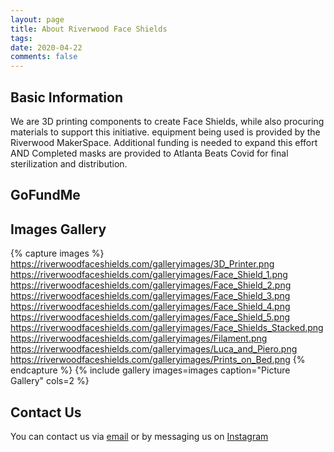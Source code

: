 ```yaml
---
layout: page
title: About Riverwood Face Shields
tags: 
date: 2020-04-22
comments: false
---
```


## Basic Information
We are 3D printing components to create Face Shields, while also procuring materials to support this initiative. equipment being used is provided by the Riverwood MakerSpace. Additional funding is needed to expand this effort AND Completed masks are provided to Atlanta Beats Covid for final sterilization and distribution.

## GoFundMe

<div class="gfm-embed" data-url="https://www.gofundme.com/f/riverwood-face-shields/widget/large"></div><script defer src="https://www.gofundme.com/static/js/embed.js"></script>

## Images Gallery

{% capture images %}
    https://riverwoodfaceshields.com/galleryimages/3D_Printer.png
    https://riverwoodfaceshields.com/galleryimages/Face_Shield_1.png
    https://riverwoodfaceshields.com/galleryimages/Face_Shield_2.png
    https://riverwoodfaceshields.com/galleryimages/Face_Shield_3.png
    https://riverwoodfaceshields.com/galleryimages/Face_Shield_4.png
    https://riverwoodfaceshields.com/galleryimages/Face_Shield_5.png
    https://riverwoodfaceshields.com/galleryimages/Face_Shields_Stacked.png
    https://riverwoodfaceshields.com/galleryimages/Filament.png
    https://riverwoodfaceshields.com/galleryimages/Luca_and_Piero.png
    https://riverwoodfaceshields.com/galleryimages/Prints_on_Bed.png
{% endcapture %}
{% include gallery images=images caption="Picture Gallery" cols=2 %}

## Contact Us

You can contact us via [email](mailto:RiverwoodFaceShileds@gmail.com) or by messaging us on [Instagram](https://instagram.com/rics.faceshields)
